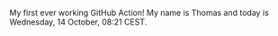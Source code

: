 My first ever working GitHub Action!
My name is Thomas and today is Wednesday, 14 October, 08:21 CEST. 
